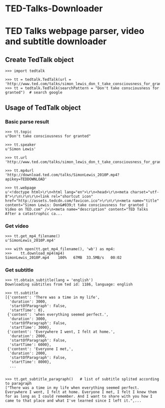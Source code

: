 TED-Talks-Downloader
====================
TED Talks webpage parser, video and subtitle downloader
=============

Create TedTalk object
--------

    >>> import tedtalk

    >>> tt = tedtalk.TedTalk(url = 'http://www.ted.com/talks/simon_lewis_don_t_take_consciousness_for_granted.html')
    >>> tt = tedtalk.TedTalk(searchPattern = "Don't take consciousness for granted")  # search google

Usage of TedTalk object
--------

### Basic parse result ###

    >>> tt.topic
    u"Don't take consciousness for granted"

    >>> tt.speaker
    u'Simon Lewis'

    >>> tt.url
    'http://www.ted.com/talks/simon_lewis_don_t_take_consciousness_for_granted.html'

    >>> tt.mp4url
    'http://download.ted.com/talks/SimonLewis_2010P.mp4?apikey=TEDDOWNLOAD'

    >>> tt.webpage
    u'<!doctype html>\r\n<html lang="en">\r\n<head>\r\n<meta charset="utf-8">\r\n\r\n\r\n<link rel="shortcut icon" href="http://assets.tedcdn.com/favicon.ico">\r\n\r\n<meta name="title" content="Simon Lewis: Don&#039;t take consciousness for granted | Video on TED.com" />\n<meta name="description" content="TED Talks After a catastrophic ca...

### Get video ###

    >>> tt.get_mp4_filename()
    u'SimonLewis_2010P.mp4'

    >>> with open(tt.get_mp4_filename(), 'wb') as mp4:
    >>>    tt.download_mp4(mp4)
    SimonLewis_2010P.mp4    100%   67MB  33.5MB/s   00:02

### Get subtitle ###

    >>> tt.obtain_subtitle(lang = 'english')
    Downloading subtitles from ted id: 1186, language: english

    >>> tt.subtitle
    [{'content': 'There was a time in my life',
      'duration': 3000,
      'startOfParagraph': False,
      'startTime': 0},
     {'content': 'when everything seemed perfect.',
      'duration': 3000,
      'startOfParagraph': False,
      'startTime': 3000},
     {'content': 'Everywhere I went, I felt at home.',
      'duration': 2000,
      'startOfParagraph': False,
      'startTime': 6000},
     {'content': 'Everyone I met,',
      'duration': 2000,
      'startOfParagraph': False,
      'startTime': 8000},
      ...


    >>> tt.get_subtitle_paragraph()   # list of subtitle splited according to paragraph
    ["There was a time in my life when everything seemed perfect. Everywhere I went, I felt at home. Everyone I met, I felt I knew them for as long as I could remember. And I want to share with you how I came to that place and what I've learned since I left it.",...
